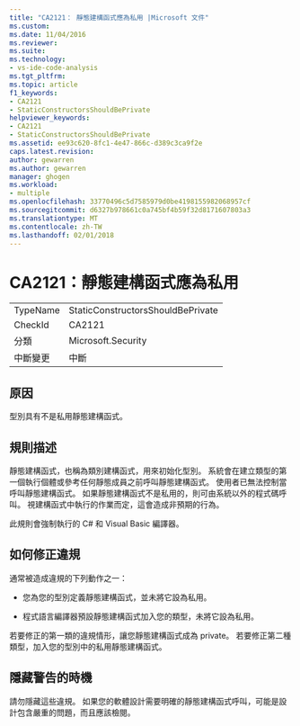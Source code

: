 ```yaml
---
title: "CA2121： 靜態建構函式應為私用 |Microsoft 文件"
ms.custom: 
ms.date: 11/04/2016
ms.reviewer: 
ms.suite: 
ms.technology:
- vs-ide-code-analysis
ms.tgt_pltfrm: 
ms.topic: article
f1_keywords:
- CA2121
- StaticConstructorsShouldBePrivate
helpviewer_keywords:
- CA2121
- StaticConstructorsShouldBePrivate
ms.assetid: ee93c620-8fc1-4e47-866c-d389c3ca9f2e
caps.latest.revision: 
author: gewarren
ms.author: gewarren
manager: ghogen
ms.workload:
- multiple
ms.openlocfilehash: 33770496c5d7585979d0be4198155982068957cf
ms.sourcegitcommit: d6327b978661c0a745bf4b59f32d8171607803a3
ms.translationtype: MT
ms.contentlocale: zh-TW
ms.lasthandoff: 02/01/2018
---
```

# <a name="ca2121-static-constructors-should-be-private"></a>CA2121：靜態建構函式應為私用
|||  
|-|-|  
|TypeName|StaticConstructorsShouldBePrivate|  
|CheckId|CA2121|  
|分類|Microsoft.Security|  
|中斷變更|中斷|  
  
## <a name="cause"></a>原因  
 型別具有不是私用靜態建構函式。  
  
## <a name="rule-description"></a>規則描述  
 靜態建構函式，也稱為類別建構函式，用來初始化型別。 系統會在建立類型的第一個執行個體或參考任何靜態成員之前呼叫靜態建構函式。 使用者已無法控制當呼叫靜態建構函式。 如果靜態建構函式不是私用的，則可由系統以外的程式碼呼叫。 視建構函式中執行的作業而定，這會造成非預期的行為。  
  
 此規則會強制執行的 C# 和 Visual Basic 編譯器。  
  
## <a name="how-to-fix-violations"></a>如何修正違規  
 通常被造成違規的下列動作之一：  
  
-   您為您的型別定義靜態建構函式，並未將它設為私用。  
  
-   程式語言編譯器預設靜態建構函式加入您的類型，未將它設為私用。  
  
 若要修正的第一類的違規情形，讓您靜態建構函式成為 private。 若要修正第二種類型，加入您的型別中的私用靜態建構函式。  
  
## <a name="when-to-suppress-warnings"></a>隱藏警告的時機  
 請勿隱藏這些違規。 如果您的軟體設計需要明確的靜態建構函式呼叫，可能是設計包含嚴重的問題，而且應該檢閱。